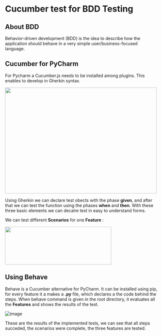 # Cucumber test for BDD Testing

## About BDD

 Behavior-driven development (BDD) is the idea to describe how the application should behave in a very simple user/business-focused language.
 
 ## Cucumber for PyCharm
 
 For Pycharm a Cucumber.js needs to be installed among plugins. This enables to develop in Gherkin syntax.
 
<img src="https://user-images.githubusercontent.com/56648499/170383996-ad880a80-e71a-4750-8ddc-bfe04d5290c1.jpg" width="500" height="350">

Using Gherkin we can declare test obects with the phase **given**, and after that we can test the function using the phases **when** and **then**.
With these three basic elements we can decalre test in easy to understand forms.

We can test different **Scenarios** for one **Feature** :

<img src="https://user-images.githubusercontent.com/56648499/170384785-849a9fb0-a47e-4220-8e14-7989c758886d.png" width="350" height="125">

 ## Using Behave
 
 Behave is a Cucumber alternative for PyCharm. It can be installed using pip, for every feature it a makes a **.py** file, which declares a the code behind the steps.
 When behave command is given in the root directory, it evaluates all the **Features** and shows the results of the test.
 
 ![image](https://user-images.githubusercontent.com/56648499/170385628-124e4051-db19-4da6-846d-6e0e63c3f7b1.png)
 
 These are the results of the implemented tests, we can see that all steps succeded, the scenarios were complete, the three features are tested.
 
